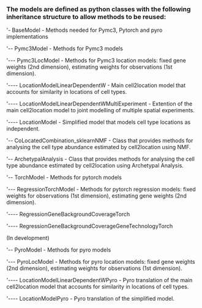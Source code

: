 ### The models are defined as python classes with the following inheritance structure to allow methods to be reused:

'- BaseModel - Methods needed for Pymc3, Pytorch and pyro implementations

'-- Pymc3Model - Methods for Pymc3 models

'--- Pymc3LocModel - Methods for Pymc3 location models: fixed gene weights (2nd dimension), estimating weights for observations (1st dimension).

'---- LocationModelLinearDependentW - Main cell2location model that accounts for similarity in locations of cell types.

'---- LocationModelLinearDependentWMultiExperiment - Extention of the main cell2location model to joint modelling of multiple spatial experiments.

'---- LocationModel - Simplified model that models cell type locations as independent.

  

'-- CoLocatedCombination_sklearnNMF - Class that provides methods for analysing the cell type abundance estimated by cell2location using NMF.

'-- ArchetypalAnalysis - Class that provides methods for analysing the cell type abundance estimated by cell2location using Archetypal Analysis.

  
  

'-- TorchModel - Methods for pytorch models

'--- RegressionTorchModel - Methods for pytorch regression models: fixed weights for observations (1st dimension), estimating gene weights (2nd dimension).

'---- RegressionGeneBackgroundCoverageTorch

'---- RegressionGeneBackgroundCoverageGeneTechnologyTorch

(In development)

'-- PyroModel - Methods for pyro models

'--- PyroLocModel - Methods for pyro location models: fixed gene weights (2nd dimension), estimating weights for observations (1st dimension).

'---- LocationModelLinearDependentWPyro - Pyro translation of the main cell2location model that accounts for similarity in locations of cell types.

'---- LocationModelPyro - Pyro translation of the simplified model.
